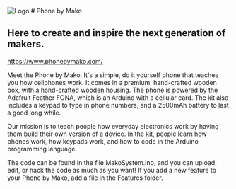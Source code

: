 ![Logo](https://phonebymako.com/logo-4.png) # Phone by Mako
## Here to create and inspire the next generation of makers.
https://www.phonebymako.com/

Meet the Phone by Mako. It's a simple, do it yourself phone that teaches you how cellphones work. It comes in a premium, hand-crafted wooden box, with a hand-crafted wooden housing. The phone is powered by the Adafruit Feather FONA, which is an Arduino with a cellular card. The kit also includes a keypad to type in phone numbers, and a 2500mAh battery to last a good long while.

Our mission is to teach people how everyday electronics work by having them build their own version of a device. In the kit, people learn how phones work, how keypads work, and how to code in the Arduino programming language.


The code can be found in the file MakoSystem.ino, and you can upload, edit, or hack the code as much as you want! If you add a new feature to your Phone by Mako, add a file in the Features folder.
